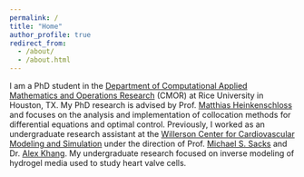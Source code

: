 ```yaml
---
permalink: /
title: "Home"
author_profile: true
redirect_from: 
  - /about/
  - /about.html
---
```


I am a PhD student in the [Department of Computational Applied Mathematics and Operations Research](https://www.caam.rice.edu) (CMOR) at Rice University in Houston, TX. My PhD research is advised by Prof. [Matthias Heinkenschloss](https://www.cmor-faculty.rice.edu/~heinken/) and focuses on the analysis and implementation of collocation methods for differential equations and optimal control. Previously, I worked as an undergraduate research assistant at the [Willerson Center for Cardiovascular Modeling and Simulation](https://wccms.oden.utexas.edu) under the direction of Prof. [Michael S. Sacks](https://oden.utexas.edu/people/directory/Michael-S.-Sacks/) and Dr. [Alex Khang](https://www.colorado.edu/ansethgroup/alex-khang). My undergraduate research focused on inverse modeling of hydrogel media used to study heart valve cells.